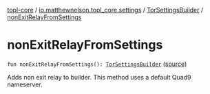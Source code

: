 [topl-core](../../index.md) / [io.matthewnelson.topl_core.settings](../index.md) / [TorSettingsBuilder](index.md) / [nonExitRelayFromSettings](./non-exit-relay-from-settings.md)

# nonExitRelayFromSettings

`fun nonExitRelayFromSettings(): `[`TorSettingsBuilder`](index.md) [(source)](https://github.com/05nelsonm/TorOnionProxyLibrary-Android/blob/master/topl-core/src/main/java/io/matthewnelson/topl_core/settings/TorSettingsBuilder.kt#L518)

Adds non exit relay to builder. This method uses a default Quad9 nameserver.

